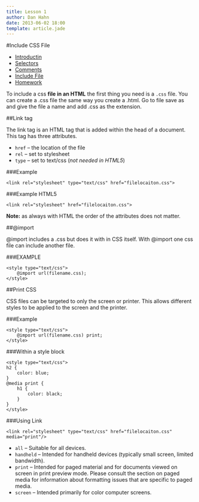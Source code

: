 ```yaml
---
title: Lesson 1
author: Dan Hahn
date: 2013-06-02 18:00
template: article.jade
---
```


#Include CSS File

* [Introductin]()
* [Selectors](selectors.html)
* [Comments](comments.html)
* [Include File](include.html)
* [Homework](homework.html)

To include a css **file in an HTML** the first thing you need is a `.css` file.  You can create a .css file the same way you create a .html.  Go to file save as and give the file a name and add .css as the extension.

##Link tag

The link tag is an HTML tag that is added within the head of a document.  This tag has three attributes.

* `href` – the location of the file
* `rel` – set to stylesheet
* `type` – set to text/css (*not needed in HTML5*)

###Example

	<link rel="stylesheet" type="text/css" href="filelocaiton.css">

###Example HTML5

	<link rel="stylesheet" href="filelocaiton.css">

**Note:** as always with HTML the order of the attributes does not matter.

##@import

@import includes a .css but does it with in CSS itself.  With @import one css file can include another file.

###EXAMPLE

	<style type="text/css">
		@import url(filename.css);
	</style>

##Print CSS

CSS files can be targeted to only the screen or printer.  This allows different styles to be applied to the screen and the printer.

###Example

	<style type="text/css">
		@import url(filename.css) print;
	</style>

###Within a style block

	<style type="text/css">
	h2 {
		color: blue;
	}
	@media print {
		h1 {
			color: black;
		}
	}
	</style>

###Using Link

	<link rel="stylesheet" type="text/css" href="filelocaiton.css" media="print"/>


* `all` – Suitable for all devices.
* `handheld` – Intended for handheld devices (typically small screen, limited bandwidth).
* `print` – Intended for paged material and for documents viewed on screen in print preview mode. Please consult the section on paged media for information about formatting issues that are specific to paged media.
* `screen` – Intended primarily for color computer screens.

 <script src="lesson-2.js"></script>